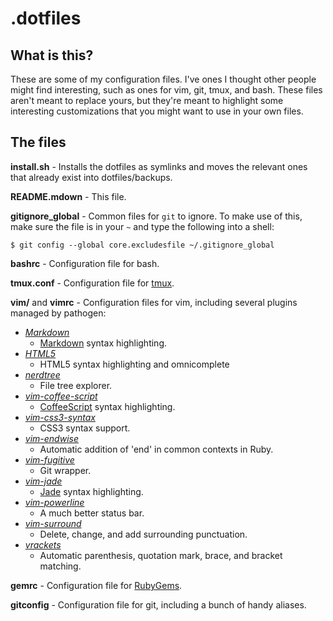# .dotfiles

## What is this?

These are some of my configuration files. I've ones I thought other people might find interesting, such as ones for vim, git, tmux, and bash. These files aren't meant to replace yours, but they're meant to highlight some interesting customizations that you might want to use in your own files.

## The files
**install.sh** - Installs the dotfiles as symlinks and moves the relevant ones that already exist into dotfiles/backups.

**README.mdown** - This file.

**gitignore_global** - Common files for `git` to ignore. To make use of this, make sure the file is in your `~` and type the following into a shell:

    $ git config --global core.excludesfile ~/.gitignore_global

**bashrc** - Configuration file for bash.

**tmux.conf** - Configuration file for [tmux](http://tmux.sourceforge.net/).

**vim/** and **vimrc** - Configuration files for vim, including several plugins managed by pathogen:
+ *[Markdown](https://github.com/vim-scripts/Markdown)*
    - [Markdown](http://daringfireball.net/projects/markdown/) syntax highlighting.
+ *[HTML5](https://github.com/othree/html5.vim)*
    - HTML5 syntax highlighting and omnicomplete
+ *[nerdtree](https://github.com/scrooloose/nerdtree)*
    - File tree explorer.
+ *[vim-coffee-script](https://github.com/kchmck/vim-coffee-script)*
    - [CoffeeScript](http://coffeescript.org/) syntax highlighting.
+ *[vim-css3-syntax](https://github.com/hail2u/vim-css3-syntax)*
    - CSS3 syntax support.
+ *[vim-endwise](https://github.com/tpope/vim-endwise)*
    - Automatic addition of 'end' in common contexts in Ruby.
+ *[vim-fugitive](https://github.com/tpope/vim-fugitive)*
    - Git wrapper.
+ *[vim-jade](https://github.com/digitaltoad/vim-jade)*
    - [Jade](http://jade-lang.com/) syntax highlighting.
+ *[vim-powerline](https://github.com/Lokaltog/vim-powerline)*
    - A much better status bar.
+ *[vim-surround](http://github.com/tpope/vim-surround)*
    - Delete, change, and add surrounding punctuation.
+ *[vrackets](https://github.com/vim-scripts/vrackets)*
    - Automatic parenthesis, quotation mark, brace, and bracket matching.

**gemrc** - Configuration file for [RubyGems](http://www.rubygems.org/).

**gitconfig**  - Configuration file for git, including a bunch of handy aliases.
